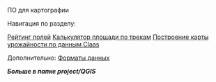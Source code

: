 ПО для картографии

Навигация по разделу:

[Рейтинг полей](projects/soft/QGIS/Рейтинг%20полей.md)
[Калькулятор площади по трекам](projects/soft/QGIS/Калькулятор%20площади%20по%20трекам.md)
[Построение карты урожайности по данным Claas](projects/soft/QGIS/Построение%20карты%20урожайности%20по%20данным%20Claas.md)


Дополнительно:
[Форматы данных](projects/info/dataFormat/Форматы%20данных.md)

***Больше в папке project/QGIS***